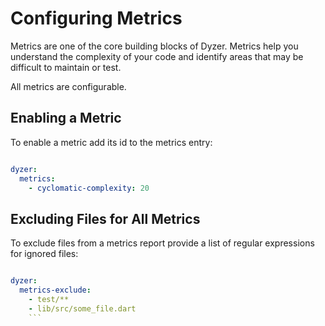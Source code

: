 # Configuring Metrics

Metrics are one of the core building blocks of Dyzer. Metrics help you understand the complexity of your code and identify areas that may be difficult to maintain or test.

All metrics are configurable.

## Enabling a Metric

To enable a metric add its id to the metrics entry:

```analysis_options.yaml

dyzer:
  metrics:
    - cyclomatic-complexity: 20
```

## Excluding Files for All Metrics

To exclude files from a metrics report provide a list of regular expressions for ignored files:

```analysis_options.yaml

dyzer:
  metrics-exclude:
    - test/**
    - lib/src/some_file.dart
    ```